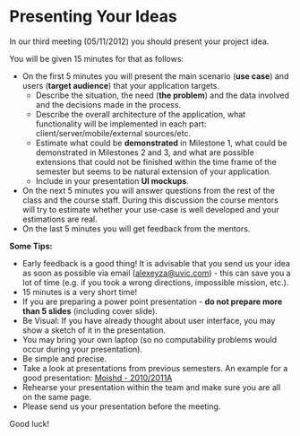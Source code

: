 # Presenting Your Ideas
In our third meeting (05/11/2012) you should present your project idea.

You will be given 15 minutes for that as follows:

- On the first 5 minutes you will present the main scenario (**use case**) and users (**target audience**) that your application targets.
    - Describe the situation, the need (**the problem**) and the data involved and the decisions made in the process.
    - Describe the overall architecture of the application, what functionality will be implemented in each part: client/server/mobile/external sources/etc. 
    - Estimate what could be **demonstrated** in Milestone 1, what could be demonstrated in Milestones 2 and 3, and what are possible extensions that could not be finished within the time frame of the semester but seems to be natural extension of your application.
    - Include in your presentation **UI mockups**.
- On the next 5 minutes you will answer questions from the rest of the class and the course staff. During this discussion the course mentors will try to estimate whether your use-case is well developed and your estimations are real.
- On the last 5 minutes you will get feedback from the mentors.

**Some Tips:**

- Early feedback is a good thing! It is advisable that you send us your idea as soon as possible via email ([alexeyza@uvic.com](mailto:alexeyza@uvic.com)) - this can save you a lot of time (e.g. if you took a wrong directions, impossible mission, etc.).
- 15 minutes is a very short time!
- If you are preparing a power point presentation - **do not prepare more than 5 slides** (including cover slide).
- Be Visual: If you have already thought about user interface, you may show a sketch of it in the presentation.
- You may bring your own laptop (so no computability problems would occur during your presentation).
- Be simple and precise.
- Take a look at presentations from previous semesters. An example for a good presentation: [Moishd - 2010/2011A](https://docs.google.com/viewer?a=v&pid=sites&srcid=ZGVmYXVsdGRvbWFpbnxjbG91ZHdlYjEwYXxneDoyOWIzOTg0NWQ5ZDQ3YTdh&pli=1)
- Rehearse your presentation within the team and make sure you are all on the same page.
- Please send us your presentation before the meeting.

Good luck!